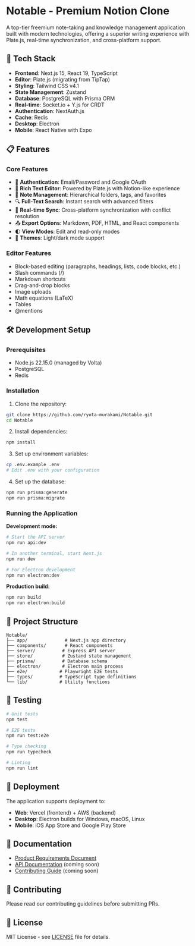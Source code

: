 # Notable - Premium Notion Clone

A top-tier freemium note-taking and knowledge management application built with modern technologies, offering a superior writing experience with Plate.js, real-time synchronization, and cross-platform support.

## 🚀 Tech Stack

- **Frontend**: Next.js 15, React 19, TypeScript
- **Editor**: Plate.js (migrating from TipTap)
- **Styling**: Tailwind CSS v4.1
- **State Management**: Zustand
- **Database**: PostgreSQL with Prisma ORM
- **Real-time**: Socket.io + Y.js for CRDT
- **Authentication**: NextAuth.js
- **Cache**: Redis
- **Desktop**: Electron
- **Mobile**: React Native with Expo

## 📋 Features

### Core Features

- 🔐 **Authentication**: Email/Password and Google OAuth
- 📝 **Rich Text Editor**: Powered by Plate.js with Notion-like experience
- 📁 **Note Management**: Hierarchical folders, tags, and favorites
- 🔍 **Full-Text Search**: Instant search with advanced filters
- 🔄 **Real-time Sync**: Cross-platform synchronization with conflict resolution
- 📤 **Export Options**: Markdown, PDF, HTML, and React components
- 🌓 **View Modes**: Edit and read-only modes
- 🎨 **Themes**: Light/dark mode support

### Editor Features

- Block-based editing (paragraphs, headings, lists, code blocks, etc.)
- Slash commands (/)
- Markdown shortcuts
- Drag-and-drop blocks
- Image uploads
- Math equations (LaTeX)
- Tables
- @mentions

## 🛠️ Development Setup

### Prerequisites

- Node.js 22.15.0 (managed by Volta)
- PostgreSQL
- Redis

### Installation

1. Clone the repository:

```bash
git clone https://github.com/ryota-murakami/Notable.git
cd Notable
```

2. Install dependencies:

```bash
npm install
```

3. Set up environment variables:

```bash
cp .env.example .env
# Edit .env with your configuration
```

4. Set up the database:

```bash
npm run prisma:generate
npm run prisma:migrate
```

### Running the Application

**Development mode:**

```bash
# Start the API server
npm run api:dev

# In another terminal, start Next.js
npm run dev

# For Electron development
npm run electron:dev
```

**Production build:**

```bash
npm run build
npm run electron:build
```

## 📁 Project Structure

```
Notable/
├── app/              # Next.js app directory
├── components/       # React components
├── server/          # Express API server
├── store/           # Zustand state management
├── prisma/          # Database schema
├── electron/        # Electron main process
├── e2e/            # Playwright E2E tests
├── types/          # TypeScript type definitions
└── lib/            # Utility functions
```

## 🧪 Testing

```bash
# Unit tests
npm test

# E2E tests
npm run test:e2e

# Type checking
npm run typecheck

# Linting
npm run lint
```

## 🚢 Deployment

The application supports deployment to:

- **Web**: Vercel (frontend) + AWS (backend)
- **Desktop**: Electron builds for Windows, macOS, Linux
- **Mobile**: iOS App Store and Google Play Store

## 📖 Documentation

- [Product Requirements Document](./PRD.md)
- [API Documentation](./docs/api.md) (coming soon)
- [Contributing Guide](./CONTRIBUTING.md) (coming soon)

## 🤝 Contributing

Please read our contributing guidelines before submitting PRs.

## 📄 License

MIT License - see [LICENSE](./LICENSE) file for details.
